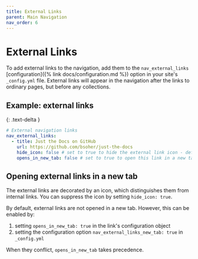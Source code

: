 ```yaml
---
title: External Links
parent: Main Navigation
nav_order: 6
---
```


# External Links

To add external links to the navigation, add them to the `nav_external_links` [configuration]({% link docs/configuration.md %}) option in your site's `_config.yml` file.
External links will appear in the navigation after the links to ordinary pages, but before any collections.

## Example: external links
{: .text-delta }

```yaml
# External navigation links
nav_external_links:
  - title: Just the Docs on GitHub
    url: https://github.com/bsoher/just-the-docs
    hide_icon: false # set to true to hide the external link icon - defaults to false
    opens_in_new_tab: false # set to true to open this link in a new tab - defaults to false
```

## Opening external links in a new tab

The external links are decorated by an icon, which distinguishes them from internal links.
You can suppress the icon by setting `hide_icon: true`.

By default, external links are not opened in a new tab. However, this can be enabled by:

1. setting `opens_in_new_tab: true` in the link's configuration object
2. setting the configuration option `nav_external_links_new_tab: true` in `_config.yml`

When they conflict, `opens_in_new_tab` takes precedence.
